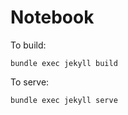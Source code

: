 # Notebook

To build:

```
bundle exec jekyll build
```

To serve:

```
bundle exec jekyll serve
```